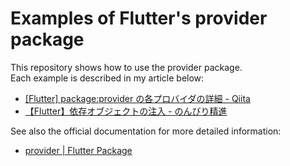 # Examples of Flutter's provider package

This repository shows how to use the provider package.  
Each example is described in my article below:

* [[Flutter] package:provider の各プロバイダの詳細 - Qiita](https://qiita.com/kabochapo/items/a90d8438243c27e2f6d9)
* [【Flutter】依存オブジェクトの注入 - のんびり精進](https://kabochapo.hateblo.jp/entry/2019/07/01/211953)

See also the official documentation for more detailed information:

* [provider | Flutter Package](https://pub.dev/packages/provider)
